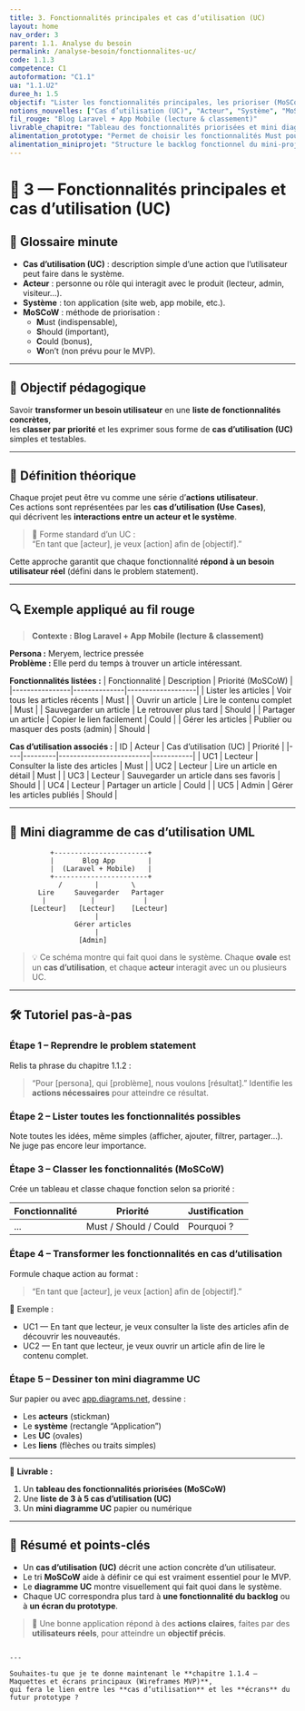 ```yaml
---
title: 3. Fonctionnalités principales et cas d’utilisation (UC)
layout: home
nav_order: 3
parent: 1.1. Analyse du besoin
permalink: /analyse-besoin/fonctionnalites-uc/
code: 1.1.3
competence: C1
autoformation: "C1.1"
ua: "1.1.U2"
duree_h: 1.5
objectif: "Lister les fonctionnalités principales, les prioriser (MoSCoW) et les traduire en cas d’utilisation (UC) clairs et testables."
notions_nouvelles: ["Cas d’utilisation (UC)", "Acteur", "Système", "MoSCoW"]
fil_rouge: "Blog Laravel + App Mobile (lecture & classement)"
livrable_chapitre: "Tableau des fonctionnalités priorisées et mini diagramme de cas d’utilisation (UC)."
alimentation_prototype: "Permet de choisir les fonctionnalités Must pour le prototype MVP."
alimentation_miniprojet: "Structure le backlog fonctionnel du mini-projet."
---
```


# 📘 3 — Fonctionnalités principales et cas d’utilisation (UC)

## 📒 Glossaire minute

- **Cas d’utilisation (UC)** : description simple d’une action que l’utilisateur peut faire dans le système.  
- **Acteur** : personne ou rôle qui interagit avec le produit (lecteur, admin, visiteur…).  
- **Système** : ton application (site web, app mobile, etc.).  
- **MoSCoW** : méthode de priorisation :  
  - **M**ust (indispensable),  
  - **S**hould (important),  
  - **C**ould (bonus),  
  - **W**on’t (non prévu pour le MVP).

---

## 🎯 Objectif pédagogique

Savoir **transformer un besoin utilisateur** en une **liste de fonctionnalités concrètes**,  
les **classer par priorité** et les exprimer sous forme de **cas d’utilisation (UC)** simples et testables.

---

## 🧠 Définition théorique

Chaque projet peut être vu comme une série d’**actions utilisateur**.  
Ces actions sont représentées par les **cas d’utilisation (Use Cases)**,  
qui décrivent les **interactions entre un acteur et le système**.

> 💬 Forme standard d’un UC :  
> “En tant que [acteur], je veux [action] afin de [objectif].”

Cette approche garantit que chaque fonctionnalité **répond à un besoin utilisateur réel** (défini dans le problem statement).

---

## 🔍 Exemple appliqué au fil rouge

> **Contexte : Blog Laravel + App Mobile (lecture & classement)**

**Persona :** Meryem, lectrice pressée  
**Problème :** Elle perd du temps à trouver un article intéressant.  

**Fonctionnalités listées :**
| Fonctionnalité | Description | Priorité (MoSCoW) |
|----------------|--------------|-------------------|
| Lister les articles | Voir tous les articles récents | Must |
| Ouvrir un article | Lire le contenu complet | Must |
| Sauvegarder un article | Le retrouver plus tard | Should |
| Partager un article | Copier le lien facilement | Could |
| Gérer les articles | Publier ou masquer des posts (admin) | Should |

**Cas d’utilisation associés :**
| ID | Acteur | Cas d’utilisation (UC) | Priorité |
|----|---------|-------------------------|-----------|
| UC1 | Lecteur | Consulter la liste des articles | Must |
| UC2 | Lecteur | Lire un article en détail | Must |
| UC3 | Lecteur | Sauvegarder un article dans ses favoris | Should |
| UC4 | Lecteur | Partager un article | Could |
| UC5 | Admin | Gérer les articles publiés | Should |

---

## 🧩 Mini diagramme de cas d’utilisation UML

```text
          +-----------------------+
          |       Blog App        |
          |  (Laravel + Mobile)   |
          +-----------------------+
            /        |        \
       Lire     Sauvegarder   Partager
        |           |            |
     [Lecteur]   [Lecteur]    [Lecteur]
                     |
                Gérer articles
                     |
                 [Admin]
````

> 💡 Ce schéma montre qui fait quoi dans le système.
> Chaque **ovale** est un **cas d’utilisation**, et chaque **acteur** interagit avec un ou plusieurs UC.

---

## 🛠 Tutoriel pas-à-pas

### Étape 1 – Reprendre le problem statement

Relis ta phrase du chapitre 1.1.2 :

> “Pour [persona], qui [problème], nous voulons [résultat].”
> Identifie les **actions nécessaires** pour atteindre ce résultat.

### Étape 2 – Lister toutes les fonctionnalités possibles

Note toutes les idées, même simples (afficher, ajouter, filtrer, partager…).
Ne juge pas encore leur importance.

### Étape 3 – Classer les fonctionnalités (MoSCoW)

Crée un tableau et classe chaque fonction selon sa priorité :

| Fonctionnalité | Priorité              | Justification |
| -------------- | --------------------- | ------------- |
| ...            | Must / Should / Could | Pourquoi ?    |

### Étape 4 – Transformer les fonctionnalités en cas d’utilisation

Formule chaque action au format :

> “En tant que [acteur], je veux [action] afin de [objectif].”

🧩 Exemple :

* UC1 — En tant que lecteur, je veux consulter la liste des articles afin de découvrir les nouveautés.
* UC2 — En tant que lecteur, je veux ouvrir un article afin de lire le contenu complet.

### Étape 5 – Dessiner ton mini diagramme UC

Sur papier ou avec [app.diagrams.net](https://app.diagrams.net), dessine :

* Les **acteurs** (stickman)
* Le **système** (rectangle “Application”)
* Les **UC** (ovales)
* Les **liens** (flèches ou traits simples)

---

📄 **Livrable :**

1. Un **tableau des fonctionnalités priorisées (MoSCoW)**
2. Une **liste de 3 à 5 cas d’utilisation (UC)**
3. Un **mini diagramme UC** papier ou numérique

---

## 🧾 Résumé et points-clés

* Un **cas d’utilisation (UC)** décrit une action concrète d’un utilisateur.
* Le tri **MoSCoW** aide à définir ce qui est vraiment essentiel pour le MVP.
* Le **diagramme UC** montre visuellement qui fait quoi dans le système.
* Chaque UC correspondra plus tard à **une fonctionnalité du backlog** ou à **un écran du prototype**.

> 🎯 Une bonne application répond à des **actions claires**, faites par des **utilisateurs réels**, pour atteindre un **objectif précis**.

```

---

Souhaites-tu que je te donne maintenant le **chapitre 1.1.4 – Maquettes et écrans principaux (Wireframes MVP)**,  
qui fera le lien entre les **cas d’utilisation** et les **écrans** du futur prototype ?
```

